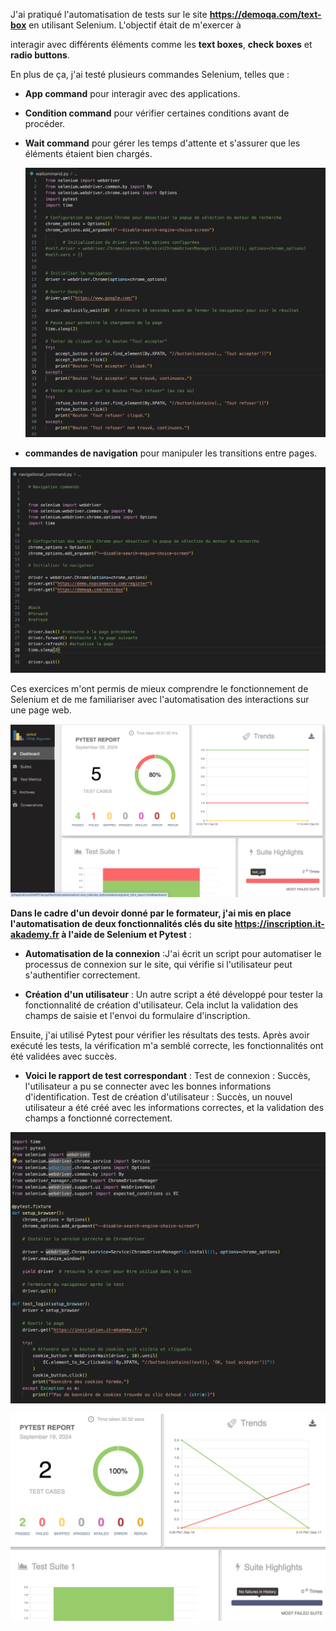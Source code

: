 J'ai pratiqué l'automatisation de tests sur le site **https://demoqa.com/text-box** en utilisant Selenium. L'objectif était de m'exercer à

interagir avec différents éléments comme les **text boxes**, **check boxes** et **radio buttons**.

En plus de ça, j'ai testé plusieurs commandes Selenium, telles que :

+ **App command** pour interagir avec des applications.

+ **Condition command** pour vérifier certaines conditions avant de procéder.

+ **Wait command** pour gérer les temps d'attente et s'assurer que les éléments étaient bien chargés.

  ![](https://github.com/esmailhaidari24/Selenium-et-Pytest/blob/main/Capture%20d%E2%80%99e%CC%81cran%201403-06-31%20a%CC%80%2007.27.59.png)

+ **commandes de navigation** pour manipuler les transitions entre pages.

![](https://github.com/esmailhaidari24/Selenium-et-Pytest/blob/main/Capture%20d%E2%80%99e%CC%81cran%201403-06-31%20a%CC%80%2007.32.41.png)

Ces exercices m'ont permis de mieux comprendre le fonctionnement de Selenium et de me familiariser avec l'automatisation des interactions sur une page web.

   
  
![Screenshot of a comment on a GitHub issue showing an image, added in the Markdown, of an Octocat smiling and raising a tentacle.](https://github.com/esmailhaidari24/Selenium-et-Pytest/blob/main/Capture%20d%E2%80%99e%CC%81cran%201403-06-19%20a%CC%80%2012.18.51.png)




**Dans le cadre d'un devoir donné par le formateur, j'ai mis en place l'automatisation de deux fonctionnalités clés du site https://inscription.it-akademy.fr à l'aide de Selenium et Pytest** :

+ **Automatisation de la connexion** :J'ai écrit un script pour automatiser le processus de connexion sur le site, qui vérifie si l'utilisateur peut s'authentifier correctement.

+ **Création d'un utilisateur** : Un autre script a été développé pour tester la fonctionnalité de création d'utilisateur. Cela inclut la validation des champs de saisie et l'envoi du formulaire d'inscription.

Ensuite, j'ai utilisé Pytest pour vérifier les résultats des tests. Après avoir exécuté les tests, la vérification m'a semblé correcte, les fonctionnalités ont été validées avec succès.

+ **Voici le rapport de test correspondant** :
Test de connexion : Succès, l'utilisateur a pu se connecter avec les bonnes informations d'identification.
Test de création d'utilisateur : Succès, un nouvel utilisateur a été créé avec les informations correctes, et la validation des champs a fonctionné correctement.

![](https://github.com/esmailhaidari24/Selenium-et-Pytest/blob/main/Capture%20d%E2%80%99e%CC%81cran%201403-06-15%20a%CC%80%2023.50.47.png)


![](https://github.com/esmailhaidari24/Selenium-et-Pytest/blob/main/Capture%20d%E2%80%99e%CC%81cran%201403-06-29%20a%CC%80%2017.00.09.png)
